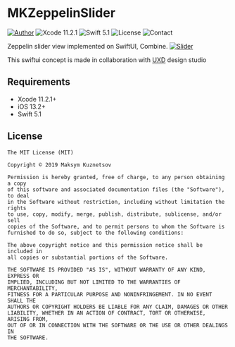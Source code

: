 # MKZeppelinSlider
[![Author](https://img.shields.io/badge/author-Max_Kuznetsov-orange.svg)](https://www.molfar.io)
![Xcode 11.2.1](https://img.shields.io/badge/Xcode-11.2.1-blue.svg)
![Swift 5.1](https://img.shields.io/badge/Swift-5.1-blue.svg)
![License](https://img.shields.io/badge/license-MIT-black.svg)
![Contact](https://img.shields.io/badge/contact-mx.kuznetsov.dev%40gmail.com-orange.svg)

Zeppelin slider view implemented on SwiftUI, Combine. [![Slider](https://i.ibb.co/WFKQStN/https-i-ytimg-com-vi-Vrke-Vj-My-Ixk-maxresdefault.jpg)](https://youtu.be/VrkeVjMyIxk "Slider")

This swiftui concept is made in collaboration with [UXD](https://uxdesserts.com/what-if-you-use-a-slider-and-a-zeppelin-pops-out) design studio

## Requirements
* Xcode 11.2.1+
* iOS 13.2+
* Swift 5.1

## License

	The MIT License (MIT)

	Copyright © 2019 Maksym Kuznetsov

	Permission is hereby granted, free of charge, to any person obtaining a copy
	of this software and associated documentation files (the "Software"), to deal
	in the Software without restriction, including without limitation the rights
	to use, copy, modify, merge, publish, distribute, sublicense, and/or sell
	copies of the Software, and to permit persons to whom the Software is
	furnished to do so, subject to the following conditions:
	
	The above copyright notice and this permission notice shall be included in
	all copies or substantial portions of the Software.
	
	THE SOFTWARE IS PROVIDED "AS IS", WITHOUT WARRANTY OF ANY KIND, EXPRESS OR
	IMPLIED, INCLUDING BUT NOT LIMITED TO THE WARRANTIES OF MERCHANTABILITY,
	FITNESS FOR A PARTICULAR PURPOSE AND NONINFRINGEMENT. IN NO EVENT SHALL THE
	AUTHORS OR COPYRIGHT HOLDERS BE LIABLE FOR ANY CLAIM, DAMAGES OR OTHER
	LIABILITY, WHETHER IN AN ACTION OF CONTRACT, TORT OR OTHERWISE, ARISING FROM,
	OUT OF OR IN CONNECTION WITH THE SOFTWARE OR THE USE OR OTHER DEALINGS IN
	THE SOFTWARE.


